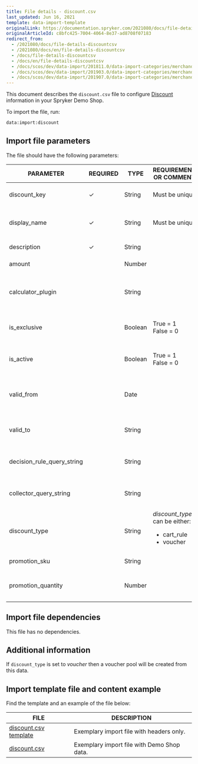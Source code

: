 ```yaml
---
title: File details - discount.csv
last_updated: Jun 16, 2021
template: data-import-template
originalLink: https://documentation.spryker.com/2021080/docs/file-details-discountcsv
originalArticleId: c8bfc425-7004-4064-8e37-ad8708f07183
redirect_from:
  - /2021080/docs/file-details-discountcsv
  - /2021080/docs/en/file-details-discountcsv
  - /docs/file-details-discountcsv
  - /docs/en/file-details-discountcsv
  - /docs/scos/dev/data-import/201811.0/data-import-categories/merchandising-setup/discounts/file-details-discount.csv.html
  - /docs/scos/dev/data-import/201903.0/data-import-categories/merchandising-setup/discounts/file-details-discount.csv.html
  - /docs/scos/dev/data-import/201907.0/data-import-categories/merchandising-setup/discounts/file-details-discount.csv.html
---
```


This document describes the `discount.csv` file to configure [Discount](/docs/scos/user/features/promotions-discounts-feature-overview.html) information in your Spryker Demo Shop.

To import the file, run:

```bash
data:import:discount
```

## Import file parameters

The file should have the following parameters:

| PARAMETER | REQUIRED | TYPE | REQUIREMENTS OR COMMENTS | DESCRIPTION |
| --- | --- | --- | --- | --- |
| discount_key | &check; | String | Must be unique. | Key identifier of the discount. |
| display_name | &check; | String | Must be unique. | Unique display name of the discount. |
| description | &check; | String |  |Description of the discount. |
| amount |  | Number |  | Discount amount. |
| calculator_plugin |  | String |  | Name of the plugin used to calculate the product discount. |
| is_exclusive |  | Boolean |True = 1<br>False = 0 | Indicates if the discount is exclusive or not. |
| is_active |  | Boolean |True = 1<br>False = 0| Indicates if the discount is active or not. |
| valid_from |  | Date |  | Indicates the date from which the discount is valid. |
| valid_to |  | String |  | Indicates the date to which the discount is valid. |
| decision_rule_query_string |  | String |  | Query with the decision rule to assign the discount.  |
| collector_query_string |  | String |  | Query with the rule to collect the discount. |
| discount_type |  | String |*discount_type* can be either:<ul><li>cart_rule</li><li>voucher</li></ul> | Type of discount. |
| promotion_sku |  | String | | SKU of the promotion. |
| promotion_quantity |  | Number |  | Quantity of product items that have this discount. |

## Import file dependencies

This file has no dependencies.

## Additional information

If `discount_type` is set to *voucher*  then a voucher pool will be created from this data.

## Import template file and content example

Find the template and an example of the file below:

| FILE | DESCRIPTION |
| --- | --- |
| [discount.csv template](https://spryker.s3.eu-central-1.amazonaws.com/docs/Developer+Guide/Back-End/Data+Manipulation/Data+Ingestion/Data+Import/Data+Import+Categories/Merchandising+Setup/Discounts/Template+discount.csv) | Exemplary import file with headers only. |
| [discount.csv](https://spryker.s3.eu-central-1.amazonaws.com/docs/Developer+Guide/Back-End/Data+Manipulation/Data+Ingestion/Data+Import/Data+Import+Categories/Merchandising+Setup/Discounts/discount.csv) | Exemplary import file with Demo Shop data. |

